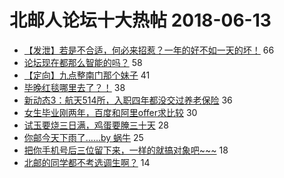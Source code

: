# 北邮人论坛十大热帖 2018-06-13

- [【发泄】若是不合适，何必来招惹？一年的好不如一天的坏！](https://bbs.byr.cn/article/Feeling/3062594) 66
- [论坛现在都那么智能的吗？](https://bbs.byr.cn/article/Picture/3214368) 58
- [【定向】九点整南门那个妹子](https://bbs.byr.cn/article/Friends/1873842) 41
- [毕晚红毯哪里去了？！](https://bbs.byr.cn/article/Talking/6012236) 38
- [新动态3：航天514所，入职四年都没交过养老保险](https://bbs.byr.cn/article/Job/1974228) 36
- [女生毕业刚两年，百度和阿里offer求比较](https://bbs.byr.cn/article/WorkLife/1104168) 30
- [试玉要烧三日满，鸡蛋要腌三十天](https://bbs.byr.cn/article/Food/493525) 28
- [你邮今天下雨了……by 蜗牛](https://bbs.byr.cn/article/Photo/265387) 25
- [把你手机号后三位留下来，一样的就搞对象吧~~~](https://bbs.byr.cn/article/Constellations/462125) 18
- [北邮的同学都不考选调生啊？](https://bbs.byr.cn/article/Focus/86871) 14


